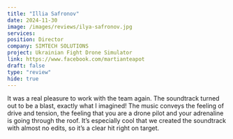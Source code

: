 ```yaml
---
title: "Illia Safronov"
date: 2024-11-30
image: /images/reviews/ilya-safronov.jpg
services:
position: Director
company: SIMTECH SOLUTIONS
project: Ukrainian Fight Drone Simulator
link: https://www.facebook.com/martianteapot
draft: false
type: "review"
hide: true
---
```


It was a real pleasure to work with the team again. The soundtrack turned out to be a blast, exactly what I imagined! The music conveys the feeling of drive and tension, the feeling that you are a drone pilot and your adrenaline is going through the roof. It’s especially cool that we created the soundtrack with almost no edits, so it’s a clear hit right on target.
